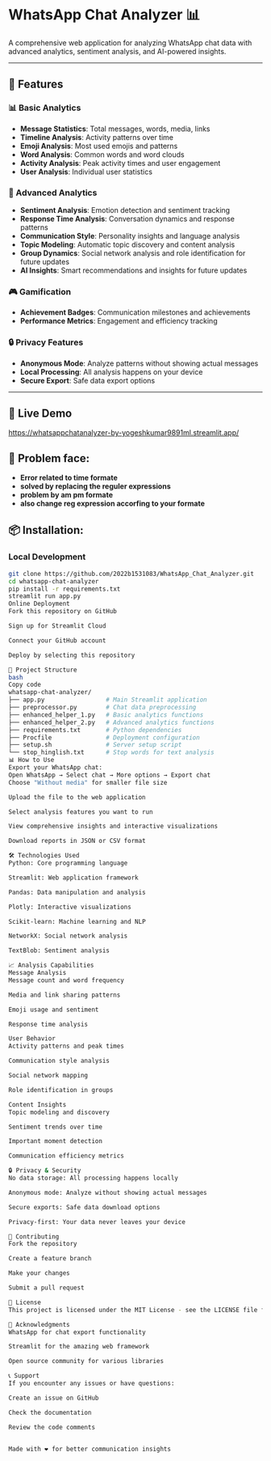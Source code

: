 # WhatsApp Chat Analyzer 📊

A comprehensive web application for analyzing WhatsApp chat data with advanced analytics, sentiment analysis, and AI-powered insights.

---

## 🌟 Features

### 📊 Basic Analytics
- **Message Statistics**: Total messages, words, media, links  
- **Timeline Analysis**: Activity patterns over time  
- **Emoji Analysis**: Most used emojis and patterns  
- **Word Analysis**: Common words and word clouds  
- **Activity Analysis**: Peak activity times and user engagement  
- **User Analysis**: Individual user statistics  

### 🧠 Advanced Analytics
- **Sentiment Analysis**: Emotion detection and sentiment tracking  
- **Response Time Analysis**: Conversation dynamics and response patterns  
- **Communication Style**: Personality insights and language analysis  
- **Topic Modeling**: Automatic topic discovery and content analysis  
- **Group Dynamics**: Social network analysis and role identification for future updates
- **AI Insights**: Smart recommendations and insights for future updates

### 🎮 Gamification
- **Achievement Badges**: Communication milestones and achievements  
- **Performance Metrics**: Engagement and efficiency tracking  

### 🔒 Privacy Features
- **Anonymous Mode**: Analyze patterns without showing actual messages  
- **Local Processing**: All analysis happens on your device  
- **Secure Export**: Safe data export options  

---

## 🚀 Live Demo
https://whatsappchatanalyzer-by-yogeshkumar9891ml.streamlit.app/

## 🌟 Problem face:

- **Error related to time formate** 
- **solved by replacing the reguler expressions**
- **problem by am pm formate**  
- **also change reg expression accorfing to your formate**

## 📦 Installation:

### Local Development
```bash
git clone https://github.com/2022b1531083/WhatsApp_Chat_Analyzer.git
cd whatsapp-chat-analyzer
pip install -r requirements.txt
streamlit run app.py
Online Deployment
Fork this repository on GitHub

Sign up for Streamlit Cloud

Connect your GitHub account

Deploy by selecting this repository

📁 Project Structure
bash
Copy code
whatsapp-chat-analyzer/
├── app.py                 # Main Streamlit application
├── preprocessor.py        # Chat data preprocessing
├── enhanced_helper_1.py   # Basic analytics functions
├── enhanced_helper_2.py   # Advanced analytics functions
├── requirements.txt       # Python dependencies
├── Procfile               # Deployment configuration
├── setup.sh               # Server setup script
└── stop_hinglish.txt      # Stop words for text analysis
📊 How to Use
Export your WhatsApp chat:
Open WhatsApp → Select chat → More options → Export chat
Choose "Without media" for smaller file size

Upload the file to the web application

Select analysis features you want to run

View comprehensive insights and interactive visualizations

Download reports in JSON or CSV format

🛠️ Technologies Used
Python: Core programming language

Streamlit: Web application framework

Pandas: Data manipulation and analysis

Plotly: Interactive visualizations

Scikit-learn: Machine learning and NLP

NetworkX: Social network analysis

TextBlob: Sentiment analysis

📈 Analysis Capabilities
Message Analysis
Message count and word frequency

Media and link sharing patterns

Emoji usage and sentiment

Response time analysis

User Behavior
Activity patterns and peak times

Communication style analysis

Social network mapping

Role identification in groups

Content Insights
Topic modeling and discovery

Sentiment trends over time

Important moment detection

Communication efficiency metrics

🔒 Privacy & Security
No data storage: All processing happens locally

Anonymous mode: Analyze without showing actual messages

Secure exports: Safe data download options

Privacy-first: Your data never leaves your device

🤝 Contributing
Fork the repository

Create a feature branch

Make your changes

Submit a pull request

📄 License
This project is licensed under the MIT License - see the LICENSE file for details.

🙏 Acknowledgments
WhatsApp for chat export functionality

Streamlit for the amazing web framework

Open source community for various libraries

📞 Support
If you encounter any issues or have questions:

Create an issue on GitHub

Check the documentation

Review the code comments


Made with ❤️ for better communication insights
